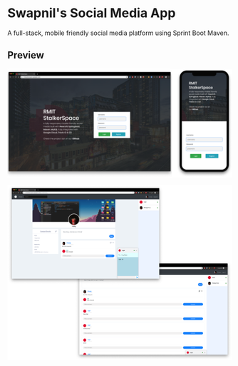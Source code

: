 

# Swapnil's Social Media App

A full-stack, mobile friendly social media platform using Sprint Boot Maven. 

## Preview

![wall-chat](README.assets/RMIT-Login.png)

![image-20191114224850003](README.assets/image-20191114224850003.png)


